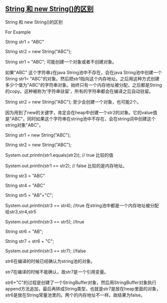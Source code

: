 ## [String 和 new String()的区别](https://www.cnblogs.com/Seeasunnyday/p/9087958.html)

String 和 new String()的区别

For Example

String str1 = "ABC"

String str2 = new String("ABC");

 

String str1 = "ABC"; 可能创建一个对象或者不创建对象。

如果"ABC" 这个字符串z在java String池中不存在，会在java String池中创建一个String str1= "ABC"的对象。然后把str1指向这个内存地址。之后用这种方式创建多少个值为"ABC"的字符串对象。始终只有一个内存地址被分配，之后都是String的copy。这种被称为‘字符串驻留’，所有的字符串都会在编译之后自动驻留。

 

String str2 = new String("ABC"); 至少会创建一个对象，也可能2个。

因为用到了new的关键字，肯定会在heap中创建一个str2的对象。它的value值是"ABC"，同时如果这个字符串在string池中不存在，会在string词中创建这个string对象"ABC"。

 

String str1 = new String("ABC");

String str2 = new String("ABC");

System.out.println(str1.equals(str2)); // true 比较的值

System.out.println(str1 == str2); // false 比较的是内存地址。

 

String str3 = "ABC"

String str4 = "ABC"

String str5 = "AB"+"C";

System.out.println(str3 == str4); //true 在string池中都是一个内存地址被分配给str3,str4,str5

System.out.println(str3 == str5); //true

 

String str6 = "AB";

String str7 = str6 + "C";

System.out.println(str3 == str7); //false

 

str6在编译的时候已经确认为string池的对象。

str7在编译的时候不能确认，故str7是一个引用变量。

str6+"C"的过程是创建了一个StringBuffer对象，然后用StringBuffer对象执行append方法追加，最后再转成String类型，也就是str7是放在heap里面的对象，str6是放在String常量池里的。两个的内存地址不一样。故结果为false。